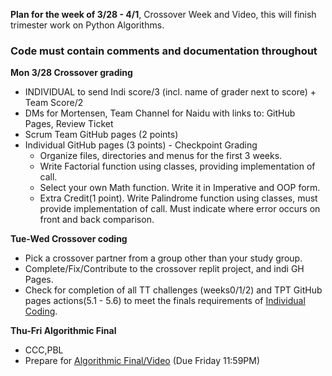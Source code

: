 **Plan for the week of 3/28 - 4/1**, Crossover Week and Video, this will finish trimester work on Python Algorithms.

### Code must contain comments and documentation throughout

**Mon 3/28 Crossover grading**
* INDIVIDUAL to send Indi score/3 (incl. name of grader next to score)   + Team Score/2
* DMs for Mortensen, Team Channel for Naidu with links to: GitHub Pages, Review Ticket
* Scrum Team GitHub pages (2 points)  
* Individual GitHub pages (3 points) - Checkpoint Grading 
   * Organize files, directories and menus for the first 3 weeks.
   * Write Factorial function using classes, providing implementation of call.
   * Select your own Math function. Write it in Imperative and OOP form.
   * Extra Credit(1 point).  Write Palindrome function using classes, must provide implementation of call.  Must indicate where error occurs on front and back comparison. 

**Tue-Wed Crossover coding**
* Pick a crossover partner from a group other than your study group.  
* Complete/Fix/Contribute to the crossover replit project, and indi GH Pages. 
* Check for completion of all TT challenges (weeks0/1/2) and TPT GitHub pages actions(5.1 - 5.6) to meet the finals requirements of [Individual Coding](https://poway.instructure.com/courses/112335/assignments/2077246).

**Thu-Fri Algorithmic Final**
* CCC,PBL  
* Prepare for [Algorithmic Final/Video](https://poway.instructure.com/courses/112335/assignments/2077246) (Due Friday 11:59PM)
